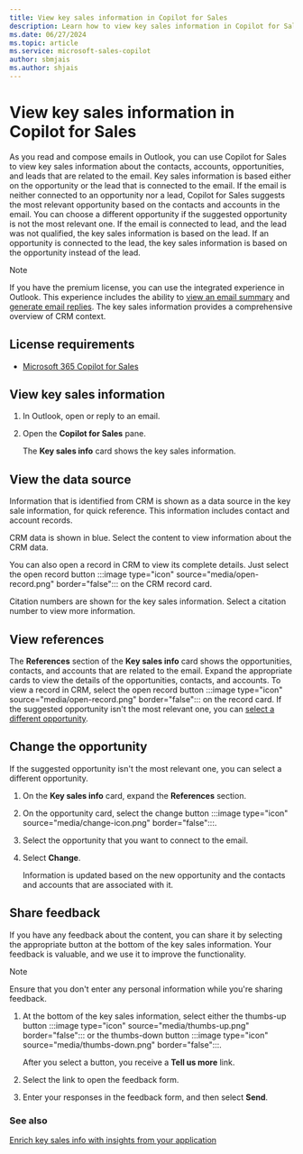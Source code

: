 ```yaml
---
title: View key sales information in Copilot for Sales
description: Learn how to view key sales information in Copilot for Sales as you read and compose emails in Outlook.
ms.date: 06/27/2024
ms.topic: article
ms.service: microsoft-sales-copilot
author: sbmjais
ms.author: shjais
---
```


# View key sales information in Copilot for Sales

As you read and compose emails in Outlook, you can use Copilot for Sales to view key sales information about the contacts, accounts, opportunities, and leads that are related to the email. Key sales information is based either on the opportunity or the lead that is connected to the email. If the email is neither connected to an opportunity nor a lead, Copilot for Sales suggests the most relevant opportunity based on the contacts and accounts in the email. You can choose a different opportunity if the suggested opportunity is not the most relevant one. If the email is connected to lead, and the lead was not qualified, the key sales information is based on the lead. If an opportunity is connected to the lead, the key sales information is based on the opportunity instead of the lead.

> [!NOTE]
> If you have the premium license, you can use the integrated experience in Outlook. This experience includes the ability to [view an email summary](email-summary-premium.md) and [generate email replies](email-reply-premium.md). The key sales information provides a comprehensive overview of CRM context. 

## License requirements

- [Microsoft 365 Copilot for Sales](https://www.microsoft.com/ai/microsoft-sales-copilot#featuresandpricing)

## View key sales information

1. In Outlook, open or reply to an email.
1. Open the **Copilot for Sales** pane.

    The **Key sales info** card shows the key sales information.

## View the data source

Information that is identified from CRM is shown as a data source in the key sale information, for quick reference. This information includes contact and account records.

CRM data is shown in blue. Select the content to view information about the CRM data.

You can also open a record in CRM to view its complete details. Just select the open record button :::image type="icon" source="media/open-record.png" border="false"::: on the CRM record card.

Citation numbers are shown for the key sales information. Select a citation number to view more information.

## View references

The **References** section of the **Key sales info** card shows the opportunities, contacts, and accounts that are related to the email. Expand the appropriate cards to view the details of the opportunities, contacts, and accounts. To view a record in CRM, select the open record button :::image type="icon" source="media/open-record.png" border="false"::: on the record card. If the suggested opportunity isn't the most relevant one, you can [select a different opportunity](#change-the-opportunity).

## Change the opportunity

If the suggested opportunity isn't the most relevant one, you can select a different opportunity.

1. On the **Key sales info** card, expand the **References** section.
1. On the opportunity card, select the change button :::image type="icon" source="media/change-icon.png" border="false":::.
1. Select the opportunity that you want to connect to the email.
1. Select **Change**.

    Information is updated based on the new opportunity and the contacts and accounts that are associated with it.

## Share feedback

If you have any feedback about the content, you can share it by selecting the appropriate button at the bottom of the key sales information. Your feedback is valuable, and we use it to improve the functionality.

> [!NOTE]
> Ensure that you don't enter any personal information while you're sharing feedback.

1. At the bottom of the key sales information, select either the thumbs-up button :::image type="icon" source="media/thumbs-up.png" border="false"::: or the thumbs-down button :::image type="icon" source="media/thumbs-down.png" border="false":::.

    After you select a button, you receive a **Tell us more** link.

1. Select the link to open the feedback form.
1. Enter your responses in the feedback form, and then select **Send**.

### See also

[Enrich key sales info with insights from your application](extend-key-sales-info.md)
